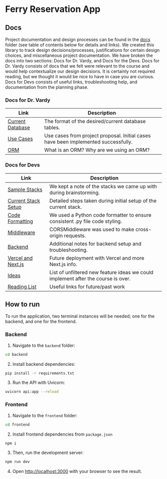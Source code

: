 # Ferry Reservation App

## Docs

Project documentation and design processes can be found in the [docs](./docs/) folder (see table of contents below for details and links). We created this library to track design decisions/processes, justifications for certain design choices, and miscellaneous project documentation. We have broken the docs into two sections: Docs for Dr. Vardy, and Docs for the Devs. Docs for Dr. Vardy consists of docs that we felt were relevant to the course and would help contextualize our design decisions. It is certainly not required reading, but we thought it would be nice to have in case you are curious. Docs for Devs consists of useful links, troubleshooting help, and documentation from the planning phase. 

### Docs for Dr. Vardy

| Link | Description |
| --- | --- |
| [Current Database](docs/database-tables.md) | The format of the desired/current database tables. |
| [Use Cases](docs/use-cases.md) | Use cases from project proposal. Initial cases have been implemented successfully. |
| [ORM](docs/orm.md) | What is an ORM? Why are we using an ORM? |

### Docs for Devs

| Link | Description |
| --- | --- |
| [Sample Stacks](docs/sample-stack.md) | We kept a note of the stacks we came up with during brainstorming. |
| [Current Stack Setup](docs/cole-stack-setup-steps.md) | Detailed steps taken during initial setup of the current stack. |
| [Code Formatting](docs/code-formatting.md) | We used a Python code formatter to ensure consistent .py file code styling. |
| [Middleware](docs/middleware.md) | CORSMiddleware was used to make cross-origin requests. |
| [Backend](docs/backend.md) | Additional notes for backend setup and troubleshooting. |
| [Vercel and Next.js](docs/vercel-nextjs.md) | Future deployment with Vercel and more Next.js info. |
| [Ideas](docs/ideas.md) | List of unfiltered new feature ideas we could implement after the course is over. |
| [Reading List](docs/reading-list.md) | Useful links for future/past work |

## How to run

To run the application, two terminal instances will be needed; one for the backend, and one for the frontend.

### Backend

1. Navigate to the `backend` folder: 

```bash
cd backend
```

2. Install backend dependencies:

```bash
pip install -r requirements.txt
```

3. Run the API with Uvicorn:

```bash
uvicorn api:app --reload
```

### Frontend

1. Navigate to the `frontend` folder: 

```bash
cd frontend
```

2. Install frontend dependencies from `package.json`

```bash
npm i
```

3. Then, run the development server:

```bash
npm run dev
```

4. Open [http://localhost:3000](http://localhost:3000) with your browser to see the result.
